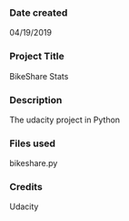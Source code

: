 ### Date created
04/19/2019

### Project Title
BikeShare Stats

### Description
The udacity project in Python

### Files used
bikeshare.py

### Credits
Udacity 

